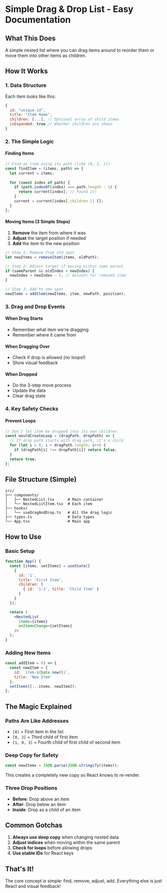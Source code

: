 # Simple Drag & Drop List - Easy Documentation

## What This Does
A simple nested list where you can drag items around to reorder them or move them into other items as children.

## How It Works

### 1. Data Structure
Each item looks like this:
```javascript
{
  id: "unique-id",
  title: "Item Name", 
  children: [...], // Optional array of child items
  isExpanded: true // Whether children are shown
}
```

### 2. The Simple Logic

#### Finding Items
```javascript
// Find an item using its path (like [0, 2, 1])
const findItem = (items, path) => {
  let current = items;
  
  for (const index of path) {
    if (path.indexOf(index) === path.length - 1) {
      return current[index]; // Found it!
    }
    current = current[index].children || [];
  }
};
```

#### Moving Items (3 Simple Steps)
1. **Remove** the item from where it was
2. **Adjust** the target position if needed  
3. **Add** the item to the new position

```javascript
// Step 1: Remove from old spot
let newItems = removeItem(items, oldPath);

// Step 2: Adjust target if moving within same parent
if (sameParent && oldIndex < newIndex) {
  newIndex = newIndex - 1; // Account for removed item
}

// Step 3: Add to new spot
newItems = addItem(newItems, item, newPath, position);
```

### 3. Drag and Drop Events

#### When Drag Starts
- Remember what item we're dragging
- Remember where it came from

#### When Dragging Over
- Check if drop is allowed (no loops!)
- Show visual feedback

#### When Dropped
- Do the 3-step move process
- Update the data
- Clear drag state

### 4. Key Safety Checks

#### Prevent Loops
```javascript
// Don't let item be dropped into its own children
const wouldCreateLoop = (dragPath, dropPath) => {
  // If drop path starts with drag path, it's a child
  for (let i = 0; i < dragPath.length; i++) {
    if (dragPath[i] !== dropPath[i]) return false;
  }
  return true;
};
```

## File Structure (Simple)
```
src/
├── components/
│   ├── NestedList.tsx      # Main container
│   └── NestedListItem.tsx  # Each item
├── hooks/
│   └── useDragAndDrop.ts   # All the drag logic
├── types.ts                # Data types
└── App.tsx                 # Main app
```

## How to Use

### Basic Setup
```jsx
function App() {
  const [items, setItems] = useState([
    {
      id: '1',
      title: 'First Item',
      children: [
        { id: '1-1', title: 'Child Item' }
      ]
    }
  ]);

  return (
    <NestedList 
      items={items} 
      onItemsChange={setItems} 
    />
  );
}
```

### Adding New Items
```jsx
const addItem = () => {
  const newItem = {
    id: `item-${Date.now()}`,
    title: 'New Item'
  };
  setItems([...items, newItem]);
};
```

## The Magic Explained

### Paths Are Like Addresses
- `[0]` = First item in the list
- `[0, 2]` = Third child of first item  
- `[1, 0, 3]` = Fourth child of first child of second item

### Deep Copy for Safety
```javascript
const newItems = JSON.parse(JSON.stringify(items));
```
This creates a completely new copy so React knows to re-render.

### Three Drop Positions
- **Before**: Drop above an item
- **After**: Drop below an item
- **Inside**: Drop as a child of an item

## Common Gotchas

1. **Always use deep copy** when changing nested data
2. **Adjust indices** when moving within the same parent
3. **Check for loops** before allowing drops
4. **Use stable IDs** for React keys

## That's It!
The core concept is simple: find, remove, adjust, add. Everything else is just React and visual feedback!